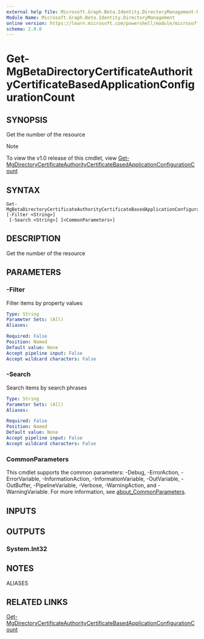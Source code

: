 ```yaml
---
external help file: Microsoft.Graph.Beta.Identity.DirectoryManagement-help.xml
Module Name: Microsoft.Graph.Beta.Identity.DirectoryManagement
online version: https://learn.microsoft.com/powershell/module/microsoft.graph.beta.identity.directorymanagement/get-mgbetadirectorycertificateauthoritycertificatebasedapplicationconfigurationcount
schema: 2.0.0
---
```


# Get-MgBetaDirectoryCertificateAuthorityCertificateBasedApplicationConfigurationCount

## SYNOPSIS
Get the number of the resource

> [!NOTE]
> To view the v1.0 release of this cmdlet, view [Get-MgDirectoryCertificateAuthorityCertificateBasedApplicationConfigurationCount](/powershell/module/Microsoft.Graph.Identity.DirectoryManagement/Get-MgDirectoryCertificateAuthorityCertificateBasedApplicationConfigurationCount?view=graph-powershell-v1.0)

## SYNTAX

```
Get-MgBetaDirectoryCertificateAuthorityCertificateBasedApplicationConfigurationCount [-Filter <String>]
 [-Search <String>] [<CommonParameters>]
```

## DESCRIPTION
Get the number of the resource

## PARAMETERS

### -Filter
Filter items by property values

```yaml
Type: String
Parameter Sets: (All)
Aliases:

Required: False
Position: Named
Default value: None
Accept pipeline input: False
Accept wildcard characters: False
```

### -Search
Search items by search phrases

```yaml
Type: String
Parameter Sets: (All)
Aliases:

Required: False
Position: Named
Default value: None
Accept pipeline input: False
Accept wildcard characters: False
```

### CommonParameters
This cmdlet supports the common parameters: -Debug, -ErrorAction, -ErrorVariable, -InformationAction, -InformationVariable, -OutVariable, -OutBuffer, -PipelineVariable, -Verbose, -WarningAction, and -WarningVariable. For more information, see [about_CommonParameters](http://go.microsoft.com/fwlink/?LinkID=113216).

## INPUTS

## OUTPUTS

### System.Int32
## NOTES

ALIASES

## RELATED LINKS
[Get-MgDirectoryCertificateAuthorityCertificateBasedApplicationConfigurationCount](/powershell/module/Microsoft.Graph.Identity.DirectoryManagement/Get-MgDirectoryCertificateAuthorityCertificateBasedApplicationConfigurationCount?view=graph-powershell-v1.0)

